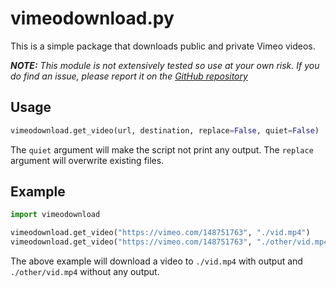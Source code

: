 # vimeodownload.py
This is a simple package that downloads public and private Vimeo videos.

***NOTE:*** *This module is not extensively tested so use at your own risk. If you do find an issue, please report it on the [GitHub repository](https://github.com/jamiegyoung/vimeo-download-py)*

## Usage
```py
vimeodownload.get_video(url, destination, replace=False, quiet=False)
```

The `quiet` argument will make the script not print any output.
The `replace` argument will overwrite existing files.

## Example
```py
import vimeodownload

vimeodownload.get_video("https://vimeo.com/148751763", "./vid.mp4")
vimeodownload.get_video("https://vimeo.com/148751763", "./other/vid.mp4", replace=True, quiet=True)
```
The above example will download a video to `./vid.mp4` with output and `./other/vid.mp4` without any output.

